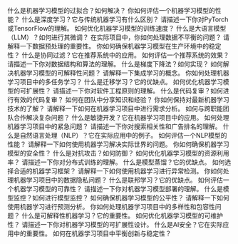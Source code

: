 什么是机器学习模型的过拟合？如何解决？
你如何评估一个机器学习模型的性能？
什么是深度学习？它与传统机器学习有什么区别？
请描述一下你对PyTorch或TensorFlow的理解。
如何优化机器学习模型的训练速度？
什么是大语言模型（LLM）？如何进行其微调？
在实际项目中，你如何处理数据不平衡的问题？
请解释一下数据预处理的重要性。
你如何确保机器学习模型在生产环境中的稳定性？
什么是协同过滤？它在推荐系统中的应用。
如何评估一个推荐系统的效果？
请描述一下你对数据结构和算法的理解。
什么是梯度下降法？如何实现？
如何解决机器学习模型的可解释性问题？
请解释一下集成学习的概念。
你如何处理机器学习项目中的多任务学习？
什么是迁移学习？它的优缺点。
如何优化机器学习模型的可扩展性？
请描述一下你对软件工程原则的理解。
什么是代码复审？如何进行有效的代码复审？
如何在团队中分享知识和经验？
你如何保持对最新机器学习技术的了解？
请解释一下如何在机器学习项目中进行需求分析。
如何与跨职能团队合作解决复杂问题？
什么是敏捷开发？它在机器学习项目中的应用。
如何处理机器学习项目中的紧急问题？
请描述一下你对搜索相关性和广告排名的理解。
什么是自然语言处理（NLP）？它在实际应用中的例子。
如何评估一个NLP模型的性能？
请解释一下如何使用机器学习解决实际世界的问题。
你如何确保机器学习模型的安全性？
什么是对抗攻击？如何防御？
如何优化机器学习模型的资源利用率？
请描述一下你对分布式训练的理解。
什么是模型蒸馏？它的优缺点。
如何选择合适的机器学习框架？
请解释一下如何使用机器学习进行异常检测。
你如何处理机器学习项目中的数据隐私问题？
什么是联邦学习？它的优缺点。
如何评估一个机器学习模型的可靠性？
请描述一下你对机器学习模型部署的理解。
什么是模型监控？如何进行模型监控？
如何确保机器学习模型的公平性？
请解释一下如何使用机器学习进行预测分析。
你如何处理机器学习项目中的多样性和包容性问题？
什么是可解释性机器学习？它的重要性。
如何优化机器学习模型的可维护性？
请描述一下你对机器学习模型的可扩展性设计。
什么是AI安全？它在实际应用中的重要性。
如何在机器学习项目中平衡创新与稳定性？